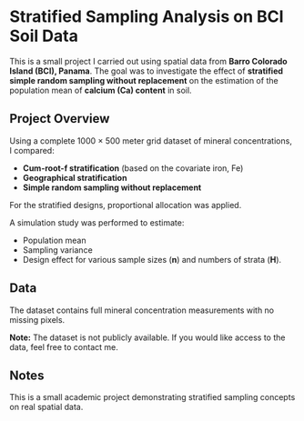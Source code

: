 # Stratified Sampling Analysis on BCI Soil Data

This is a small project I carried out using spatial data from **Barro Colorado Island (BCI), Panama**.
The goal was to investigate the effect of **stratified simple random sampling without replacement** on the estimation of the population mean of **calcium (Ca) content** in soil.

## Project Overview
Using a complete 1000 × 500 meter grid dataset of mineral concentrations, I compared:
- **Cum-root-f stratification** (based on the covariate iron, Fe)
- **Geographical stratification**
- **Simple random sampling without replacement**

For the stratified designs, proportional allocation was applied.

A simulation study was performed to estimate:
- Population mean
- Sampling variance
- Design effect
for various sample sizes (**n**) and numbers of strata (**H**).

## Data
The dataset contains full mineral concentration measurements with no missing pixels.

**Note:** The dataset is not publicly available.
If you would like access to the data, feel free to contact me.

## Notes
This is a small academic project demonstrating stratified sampling concepts on real spatial data.